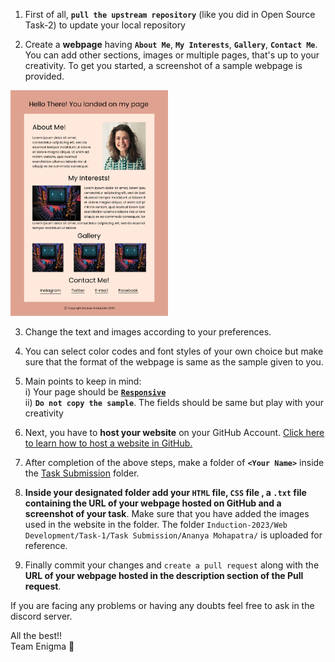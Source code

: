 1. First of all, **`pull the upstream repository`** (like you did in Open Source Task-2) to update your local repository

2.	Create a **webpage** having **`About Me`**, **`My Interests`**, **`Gallery`**, **`Contact Me`**. You can add other sections, images or multiple pages, that's up to your creativity. To get you started, a screenshot of a sample webpage is provided. 
<img src="./Sample%20Webpage.png" width="50%">

3.	Change the text and images according to your preferences.

4.	You can select color codes and font styles of your own choice but make sure that the format of the webpage is same as the sample given to you.

5. Main points to keep in mind:<br>
    i) Your page should be [**`Responsive`**](https://web.dev/learn/design/)<br>
    ii) **`Do not copy the sample`**. The fields should be same but play with your creativity

6.	Next, you have to **host your website** on your GitHub Account. [Click here to learn how to host a website in GitHub.](https://youtu.be/OltY8JIaP-4)

7.	After completion of the above steps, make a folder of **`<Your Name>`** inside the [Task Submission](./Task%20Submission) folder.

8.	**Inside your designated folder add your `HTML` file, `CSS` file , a `.txt` file containing the URL of your webpage hosted on GitHub and a screenshot of your task**. Make sure that you have added the images used in the website in the <Your name> folder.
The folder `Induction-2023/Web Development/Task-1/Task Submission/Ananya Mohapatra/` is uploaded for reference.

9.	Finally commit your changes and `create a pull request` along with the **URL of your webpage hosted in the description section of the Pull request**.

If you are facing any problems or having any doubts feel free to ask in the discord server.

All the best!!<br>
Team Enigma 💚
